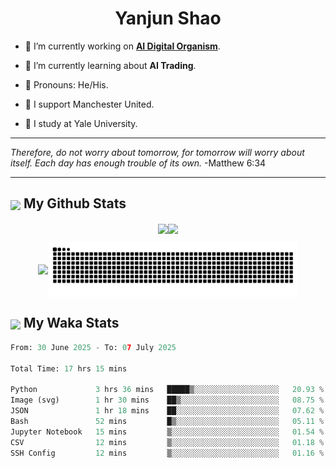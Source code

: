 

<h1 align="center">Yanjun Shao</h1>

- 🐒 I’m currently working on **[AI Digital Organism](https://github.com/genbio-ai/AIDO)**.

- 🦧 I’m currently learning about **AI Trading**.

- 🦍 Pronouns: He/His.

- 👹 I support Manchester United.

- 🐶 I study at Yale University.

---

<i> Therefore, do not worry about tomorrow, for tomorrow will worry about itself. Each day has enough trouble of its own. </i> -Matthew 6:34

---

<h2><img src="https://emojis.slackmojis.com/emojis/images/1579216111/7550/pikachu_wave.gif?1579216111" align="center" width="28" /> My Github Stats</h2>

<p align="center"><img align="center" src = "https://github-readme-stats.vercel.app/api?username=super-dainiu&show_icons=true&count_private=true&theme=tokyonight&hide=issues&line_height=30" width="400px"><img align="center" src = "https://github-readme-streak-stats.herokuapp.com/?user=super-dainiu&theme=tokyonight" width="400px"></p>

<p align="center"><img align="center" width="400px" src="https://github-readme-stats.vercel.app/api/top-langs/?username=super-dainiu&layout=compact&theme=tokyonight&hide=html,tex,jupyter%20notebook"><img align="center" width="400px" src="https://github.com/super-dainiu/super-dainiu/blob/output/github-contribution-grid-snake.svg"></p>

<h2><img src="https://emojis.slackmojis.com/emojis/images/1579216111/7550/pikachu_wave.gif?1579216111" align="center" width="28" /> My Waka Stats</h2>

<!--START_SECTION:waka-->

```python
From: 30 June 2025 - To: 07 July 2025

Total Time: 17 hrs 15 mins

Python             3 hrs 36 mins   █████▒░░░░░░░░░░░░░░░░░░░   20.93 %
Image (svg)        1 hr 30 mins    ██▒░░░░░░░░░░░░░░░░░░░░░░   08.75 %
JSON               1 hr 18 mins    ██░░░░░░░░░░░░░░░░░░░░░░░   07.62 %
Bash               52 mins         █▒░░░░░░░░░░░░░░░░░░░░░░░   05.11 %
Jupyter Notebook   15 mins         ▒░░░░░░░░░░░░░░░░░░░░░░░░   01.54 %
CSV                12 mins         ▒░░░░░░░░░░░░░░░░░░░░░░░░   01.18 %
SSH Config         12 mins         ▒░░░░░░░░░░░░░░░░░░░░░░░░   01.16 %
```

<!--END_SECTION:waka-->
